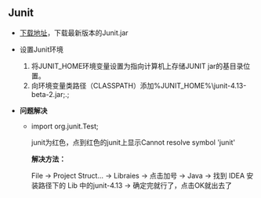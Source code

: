 ## Junit

* [下载地址](http://www.junit.org)，下载最新版本的Junit.jar

* 设置Junit环境

  1. 将JUNIT_HOME环境变量设置为指向计算机上存储JUNIT jar的基目录位置。
  2. 向环境变量类路径（CLASSPATH）添加%JUNIT_HOME%\junit-4.13-beta-2.jar;.;

* **问题解决**

  * import org.junit.Test;

    junit为红色，点到红色的junit上显示Cannot resolve symbol 'junit'

    **解决方法：**

    File -> Project Struct... -> Libraies -> 点击加号 -> Java -> 找到 IDEA 安装路径下的 Lib 中的junit-4.13 -> 确定完就行了，点击OK就出去了